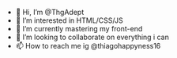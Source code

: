 - 👋 Hi, I’m @ThgAdept
- 👀 I’m interested in HTML/CSS/JS
- 🌱 I’m currently mastering my front-end
- 💞️ I’m looking to collaborate on everything i can
- 📫 How to reach me ig @thiagohappyness16

<!---
ThgAdept/ThgAdept is a ✨ special ✨ repository because its `README.md` (this file) appears on your GitHub profile.
You can click the Preview link to take a look at your changes.
--->
